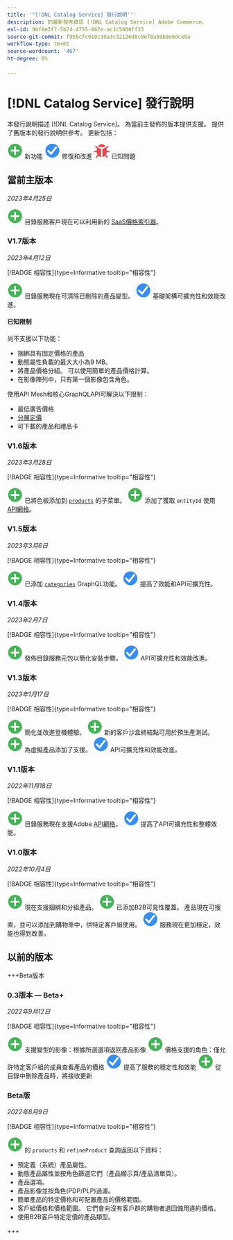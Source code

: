 ```yaml
---
title: '"[!DNL Catalog Service] 發行說明'''
description: 的最新發佈資訊 [!DNL Catalog Service] Adobe Commerce。
exl-id: 9bf8e3f7-5b74-4755-867e-ac1c5000ff33
source-git-commit: f955cfc918c19a3c32126d8c9ef8a59b0e0dce0a
workflow-type: tm+mt
source-wordcount: '467'
ht-degree: 0%

---
```


# [!DNL Catalog Service] 發行說明

本發行說明描述 [!DNL Catalog Service]。
為當前主發佈的版本提供支援。 提供了舊版本的發行說明供參考。
更新包括：

![新建](../assets/new.svg) 新功能
![修復](../assets/fix.svg) 修復和改進
![蟲](../assets/bug.svg) 已知問題

## 當前主版本

_2023年4月25日_

![新建](../assets/new.svg) 目錄服務客戶現在可以利用新的 [SaaS價格索引器](../price-index/index.md)。

### V1.7版本

_2023年4月12日_

[!BADGE 相容性]{type=Informative tooltip="相容性"}

![新建](../assets/new.svg) 目錄服務現在可清除已刪除的產品變型。
![修復](../assets/fix.svg) 基礎架構可擴充性和效能改進。

#### 已知限制

尚不支援以下功能：

* 捆綁具有固定價格的產品
* 動態屬性負載的最大大小為9 MB。
* 將產品價格分組。 可以使用簡單的產品價格計算。
* 在影像陣列中，只有第一個影像包含角色。

使用API Mesh和核心GraphQLAPI可解決以下限制：

* 最低廣告價格
* [分層定價](mesh.md)
* 可下載的產品和禮品卡

### V1.6版本

_2023年3月28日_

[!BADGE 相容性]{type=Informative tooltip="相容性"}

![新建](../assets/new.svg) 已將色板添加到 [`products`](https://developer.adobe.com/commerce/webapi/graphql/schema/catalog-service/queries/products/) 的子菜單。
![新建](../assets/new.svg) 添加了獲取 `entityId` 使用 [API網格](mesh.md)。

### V1.5版本

_2023年3月6日_

[!BADGE 相容性]{type=Informative tooltip="相容性"}

![新建](../assets/new.svg) 已添加 [`categories`](https://developer.adobe.com/commerce/webapi/graphql/schema/catalog-service/queries/categories/) GraphQL功能。
![修復](../assets/fix.svg) 提高了效能和API可擴充性。

### V1.4版本

_2023年2月7日_

[!BADGE 相容性]{type=Informative tooltip="相容性"}

![新建](../assets/new.svg) 發佈目錄服務元包以簡化安裝步驟。
![修復](../assets/fix.svg) API可擴充性和效能改進。

### V1.3版本

_2023年1月17日_

[!BADGE 相容性]{type=Informative tooltip="相容性"}

![新建](../assets/new.svg) 簡化並改進登機體驗。
![新建](../assets/new.svg) 新的客戶沙盒終結點可用於預生產測試。
![新建](../assets/new.svg) 為虛擬產品添加了支援。
![修復](../assets/fix.svg) API可擴充性和效能改進。

### V1.1版本

_2022年11月18日_

[!BADGE 相容性]{type=Informative tooltip="相容性"}

![新建](../assets/new.svg) 目錄服務現在支援Adobe [API網格](https://developer.adobe.com/graphql-mesh-gateway/)。
![修復](../assets/fix.svg) 提高了API可擴充性和整體效能。

### V1.0版本

_2022年10月4日_

[!BADGE 相容性]{type=Informative tooltip="相容性"}

![新建](../assets/new.svg) 現在支援捆綁和分組產品。
![新建](../assets/new.svg) 已添加B2B可見性覆蓋。 產品現在可搜索，並可以添加到購物車中，供特定客戶組使用。
![修復](../assets/fix.svg) 服務現在更加穩定，效能也得到改善。

## 以前的版本

+++Beta版本

### 0.3版本 — Beta+

_2022年9月12日_

[!BADGE 相容性]{type=Informative tooltip="相容性"}

![新建](../assets/new.svg) 支援變型的影像：根據所選選項返回產品影像
![新建](../assets/new.svg) 價格支援的角色：僅允許特定客戶組的成員查看產品的價格
![修復](../assets/fix.svg) 提高了服務的穩定性和效能
![新建](../assets/new.svg) 從目錄中刪除產品時，將接收更新

### Beta版

_2022年8月9日_

[!BADGE 相容性]{type=Informative tooltip="相容性"}

![新建](../assets/new.svg) 的 `products` 和 `refineProduct` 查詢返回以下資料：

* 預定義（系統）產品屬性。
* 動態產品屬性並按角色篩選它們（產品顯示頁/產品清單頁）。
* 產品選項。
* 產品影像並按角色(PDP/PLP)過濾。
* 簡單產品的特定價格和可配置產品的價格範圍。
* 客戶組價格和價格範圍。 它們會向沒有客戶群的購物者退回備用違約價格。
* 使用B2B客戶特定定價的產品類型。

+++
